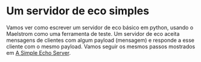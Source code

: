 # Um servidor de eco simples

Vamos ver como escrever um servidor de eco básico em python, usando o Maelstrom como uma ferramenta de teste.
Um servidor de eco aceita mensagens de clientes com algum payload (mensagem) e responde a esse cliente com o mesmo payload.
Vamos seguir os mesmos passos mostrados em [A Simple Echo Server](https://github.com/jepsen-io/maelstrom/blob/main/doc/02-echo/index.md).
